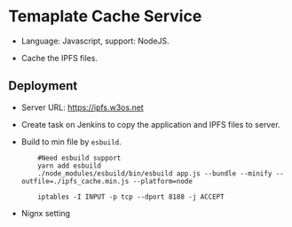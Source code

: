# Temaplate Cache Service

* Language: Javascript, support: NodeJS.

* Cache the IPFS files.

## Deployment

* Server URL: https://ipfs.w3os.net

* Create task on Jenkins to copy the application and IPFS files to server.

* Build to min file by `esbuild`.

    ```SHELL
        #Need esbuild support
        yarn add esbuild
        ./node_modules/esbuild/bin/esbuild app.js --bundle --minify --outfile=./ipfs_cache.min.js --platform=node
    ```

    ```SHELL
        iptables -I INPUT -p tcp --dport 8188 -j ACCEPT
    ```

* Nignx setting

    ```SHELL

    ```